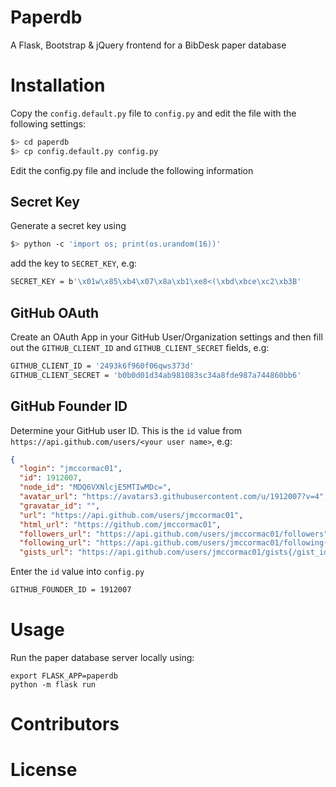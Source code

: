 # Paperdb

A Flask, Bootstrap & jQuery frontend for a BibDesk paper database

# Installation

Copy the ```config.default.py``` file to ```config.py``` and edit the file with the following settings:

```sh
$> cd paperdb
$> cp config.default.py config.py
```

Edit the config.py file and include the following information

## Secret Key

Generate a secret key using

```sh
$> python -c 'import os; print(os.urandom(16))'
```

add the key to ```SECRET_KEY```, e.g:

```sh
SECRET_KEY = b'\x01w\x85\xb4\x07\x8a\xb1\xe8<(\xbd\xbce\xc2\xb3B'
```

## GitHub OAuth

Create an OAuth App in your GitHub User/Organization settings
and then fill out the ```GITHUB_CLIENT_ID``` and ```GITHUB_CLIENT_SECRET``` fields, e.g:

```sh
GITHUB_CLIENT_ID = '2493k6f960f06qws373d'
GITHUB_CLIENT_SECRET = 'b0b0d01d34ab981083sc34a8fde987a744860bb6'
```

## GitHub Founder ID

Determine your GitHub user ID. This is the ```id``` value from ```https://api.github.com/users/<your user name>```, e.g:

```json
{
  "login": "jmccormac01",
  "id": 1912007,
  "node_id": "MDQ6VXNlcjE5MTIwMDc=",
  "avatar_url": "https://avatars3.githubusercontent.com/u/1912007?v=4",
  "gravatar_id": "",
  "url": "https://api.github.com/users/jmccormac01",
  "html_url": "https://github.com/jmccormac01",
  "followers_url": "https://api.github.com/users/jmccormac01/followers",
  "following_url": "https://api.github.com/users/jmccormac01/following{/other_user}",
  "gists_url": "https://api.github.com/users/jmccormac01/gists{/gist_id}",
```

Enter the ```id``` value into ```config.py```

```sh
GITHUB_FOUNDER_ID = 1912007
```

# Usage

Run the paper database server locally using:
```
export FLASK_APP=paperdb
python -m flask run
```

# Contributors


# License
